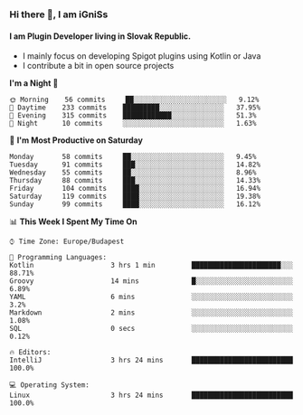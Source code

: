 ### Hi there 👋, I am iGniSs

#### I am Plugin Developer living in Slovak Republic.
- I mainly focus on developing Spigot plugins using Kotlin or Java
- I contribute a bit in open source projects

<!--START_SECTION:waka-->
**I'm a Night 🦉** 

```text
🌞 Morning    56 commits     ██░░░░░░░░░░░░░░░░░░░░░░░   9.12% 
🌆 Daytime    233 commits    █████████░░░░░░░░░░░░░░░░   37.95% 
🌃 Evening    315 commits    ████████████░░░░░░░░░░░░░   51.3% 
🌙 Night      10 commits     ░░░░░░░░░░░░░░░░░░░░░░░░░   1.63%

```
📅 **I'm Most Productive on Saturday** 

```text
Monday       58 commits     ██░░░░░░░░░░░░░░░░░░░░░░░   9.45% 
Tuesday      91 commits     ███░░░░░░░░░░░░░░░░░░░░░░   14.82% 
Wednesday    55 commits     ██░░░░░░░░░░░░░░░░░░░░░░░   8.96% 
Thursday     88 commits     ███░░░░░░░░░░░░░░░░░░░░░░   14.33% 
Friday       104 commits    ████░░░░░░░░░░░░░░░░░░░░░   16.94% 
Saturday     119 commits    ████░░░░░░░░░░░░░░░░░░░░░   19.38% 
Sunday       99 commits     ████░░░░░░░░░░░░░░░░░░░░░   16.12%

```


📊 **This Week I Spent My Time On** 

```text
⌚︎ Time Zone: Europe/Budapest

💬 Programming Languages: 
Kotlin                   3 hrs 1 min         ██████████████████████░░░   88.71% 
Groovy                   14 mins             █░░░░░░░░░░░░░░░░░░░░░░░░   6.89% 
YAML                     6 mins              ░░░░░░░░░░░░░░░░░░░░░░░░░   3.2% 
Markdown                 2 mins              ░░░░░░░░░░░░░░░░░░░░░░░░░   1.08% 
SQL                      0 secs              ░░░░░░░░░░░░░░░░░░░░░░░░░   0.12%

🔥 Editors: 
IntelliJ                 3 hrs 24 mins       █████████████████████████   100.0%

💻 Operating System: 
Linux                    3 hrs 24 mins       █████████████████████████   100.0%

```


<!--END_SECTION:waka-->